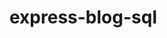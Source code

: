 # express-blog-sql


<!-- Milestone 4
Facciamo sì che l’API di DESTROY permetta di eliminare un post dal database
Verifichiamo su Postman che la chiamata non dia errore e risponda 204
Verifichiamo su MySQL Workbench che il post venga effettivamente rimosso -->


<!-- Bonus:
Completiamo le altre operazioni crud per la creazioen e aggiornamento di una risorsa.
Facciamo si che l'API di STORE permetta il salvataggio di un nuovo post
Facciamo si che l'API di UPDATE permetta la modifica di un post esistente -->